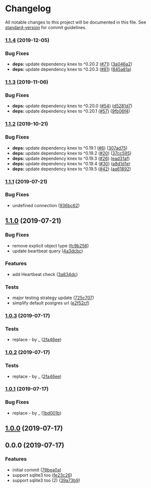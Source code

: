 # Changelog

All notable changes to this project will be documented in this file. See [standard-version](https://github.com/conventional-changelog/standard-version) for commit guidelines.

### [1.1.4](https://github.com/SocialGouv/jest-environment-knex/compare/v1.1.3...v1.1.4) (2019-12-05)


### Bug Fixes

* **deps:** update dependency knex to ^0.20.2 ([#71](https://github.com/SocialGouv/jest-environment-knex/issues/71)) ([3a046a2](https://github.com/SocialGouv/jest-environment-knex/commit/3a046a25b9b5d9f5dafae05f7520e065f0101090))
* **deps:** update dependency knex to ^0.20.3 ([#81](https://github.com/SocialGouv/jest-environment-knex/issues/81)) ([845a81a](https://github.com/SocialGouv/jest-environment-knex/commit/845a81adcd87134a0f68aaf6e0052e22e57ea3a6))

### [1.1.3](https://github.com/SocialGouv/jest-environment-knex/compare/v1.1.2...v1.1.3) (2019-11-06)


### Bug Fixes

* **deps:** update dependency knex to ^0.20.0 ([#54](https://github.com/SocialGouv/jest-environment-knex/issues/54)) ([d5281d7](https://github.com/SocialGouv/jest-environment-knex/commit/d5281d75d7d1000898bf0731e5e8aaa91e5764cb))
* **deps:** update dependency knex to ^0.20.1 ([#57](https://github.com/SocialGouv/jest-environment-knex/issues/57)) ([9fb06f4](https://github.com/SocialGouv/jest-environment-knex/commit/9fb06f48a2f4fd43deda51871a82e87a3efa5d0d))

### [1.1.2](https://github.com/SocialGouv/jest-environment-knex/compare/v1.1.1...v1.1.2) (2019-10-21)


### Bug Fixes

* **deps:** update dependency knex to ^0.19.1 ([#6](https://github.com/SocialGouv/jest-environment-knex/issues/6)) ([307ad75](https://github.com/SocialGouv/jest-environment-knex/commit/307ad753c4bf0c46f31a4570188acfd2430fd22b))
* **deps:** update dependency knex to ^0.19.2 ([#20](https://github.com/SocialGouv/jest-environment-knex/issues/20)) ([37cc595](https://github.com/SocialGouv/jest-environment-knex/commit/37cc5959b191c0945d7f5e67be30e7c30093f951))
* **deps:** update dependency knex to ^0.19.3 ([#26](https://github.com/SocialGouv/jest-environment-knex/issues/26)) ([ead31af](https://github.com/SocialGouv/jest-environment-knex/commit/ead31af88b223df6d9d283cc6dd145cd6a2634d1))
* **deps:** update dependency knex to ^0.19.4 ([#30](https://github.com/SocialGouv/jest-environment-knex/issues/30)) ([a8d1d1e](https://github.com/SocialGouv/jest-environment-knex/commit/a8d1d1ec68e0c54573bfc90365bb8d350b2cb37e))
* **deps:** update dependency knex to ^0.19.5 ([#42](https://github.com/SocialGouv/jest-environment-knex/issues/42)) ([aa61892](https://github.com/SocialGouv/jest-environment-knex/commit/aa6189250b8e783cb4e21d85aad26e419db21ef7))

### [1.1.1](https://github.com/SocialGouv/jest-environment-knex/compare/v1.1.0...v1.1.1) (2019-07-21)


### Bug Fixes

* undefined connection ([936bc62](https://github.com/SocialGouv/jest-environment-knex/commit/936bc62))



## [1.1.0](https://github.com/SocialGouv/jest-environment-knex/compare/v1.0.3...v1.1.0) (2019-07-21)


### Bug Fixes

* remove explicit object type ([fc9b256](https://github.com/SocialGouv/jest-environment-knex/commit/fc9b256))
* update beartbeat query ([4a3dcbc](https://github.com/SocialGouv/jest-environment-knex/commit/4a3dcbc))


### Features

* add Heartbeat check ([3a834dc](https://github.com/SocialGouv/jest-environment-knex/commit/3a834dc))


### Tests

* major testing strategy update ([725c707](https://github.com/SocialGouv/jest-environment-knex/commit/725c707))
* simplify default postgres url ([e2f52cf](https://github.com/SocialGouv/jest-environment-knex/commit/e2f52cf))



### [1.0.3](https://github.com/SocialGouv/jest-environment-knex/compare/v1.0.1...v1.0.3) (2019-07-17)


### Tests

*  replace - by _ ([2fa46ee](https://github.com/SocialGouv/jest-environment-knex/commit/2fa46ee))



### [1.0.2](https://github.com/SocialGouv/jest-environment-knex/compare/v1.0.1...v1.0.2) (2019-07-17)


### Tests

*  replace - by _ ([2fa46ee](https://github.com/SocialGouv/jest-environment-knex/commit/2fa46ee))



### [1.0.1](https://github.com/SocialGouv/emjpm/compare/v1.0.0...v1.0.1) (2019-07-17)


### Bug Fixes

* replace - by _ ([1bd001b](https://github.com/SocialGouv/emjpm/commit/1bd001b))



## [1.0.0](https://github.com/SocialGouv/emjpm/compare/v0.0.0...v1.0.0) (2019-07-17)



## 0.0.0 (2019-07-17)


### Features

* initial commit ([78bea0a](https://github.com/SocialGouv/emjpm/commit/78bea0a))
* support sqlite3 too ([fe23c26](https://github.com/SocialGouv/emjpm/commit/fe23c26))
* support sqlite3 too (2) ([39a73b9](https://github.com/SocialGouv/emjpm/commit/39a73b9))
